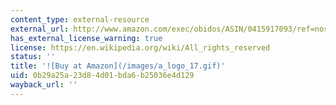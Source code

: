 ```yaml
---
content_type: external-resource
external_url: http://www.amazon.com/exec/obidos/ASIN/0415917093/ref=nosim/mitopencourse-20
has_external_license_warning: true
license: https://en.wikipedia.org/wiki/All_rights_reserved
status: ''
title: '![Buy at Amazon](/images/a_logo_17.gif)'
uid: 0b29a25a-23d8-4d01-bda6-b25036e4d129
wayback_url: ''
---
```

